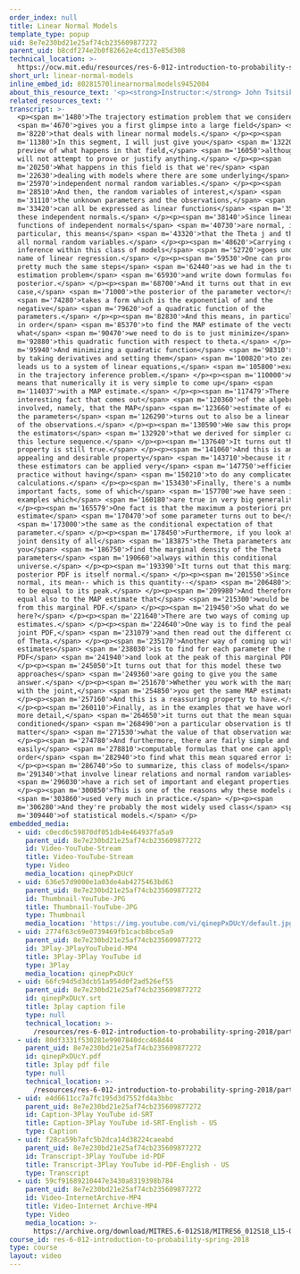```yaml
---
order_index: null
title: Linear Normal Models
template_type: popup
uid: 8e7e230bd21e25af74cb235609877272
parent_uid: b8cdf274e2b0f82662e4cd137e85d308
technical_location: >-
  https://ocw.mit.edu/resources/res-6-012-introduction-to-probability-spring-2018/part-ii-inference-limit-theorems/linear-normal-models
short_url: linear-normal-models
inline_embed_id: 80281570linearnormalmodels9452004
about_this_resource_text: '<p><strong>Instructor:</strong> John Tsitsiklis</p>'
related_resources_text: ''
transcript: >-
  <p><span m='1480'>The trajectory estimation problem that we considered</span>
  <span m='4670'>gives you a first glimpse into a large field</span> <span
  m='8220'>that deals with linear normal models.</span> </p><p><span
  m='11380'>In this segment, I will just give you</span> <span m='13220'>a
  preview of what happens in that field,</span> <span m='16050'>although, we
  will not attempt to prove or justify anything.</span> </p><p><span
  m='20250'>What happens in this field is that we're</span> <span
  m='22630'>dealing with models where there are some underlying</span> <span
  m='25970'>independent normal random variables.</span> </p><p><span
  m='28510'>And then, the random variables of interest,</span> <span
  m='31110'>the unknown parameters and the observations,</span> <span
  m='33420'>can all be expressed as linear functions</span> <span m='35960'>of
  these independent normals.</span> </p><p><span m='38140'>Since linear
  functions of independent normals</span> <span m='40730'>are normal, in
  particular, this means</span> <span m='43320'>that the Theta j and the Xi are
  all normal random variables.</span> </p><p><span m='48620'>Carrying out
  inference within this class of models</span> <span m='52720'>goes under the
  name of linear regression.</span> </p><p><span m='59530'>One can proceed using
  pretty much the same steps</span> <span m='62440'>as we had in the trajectory
  estimation problem</span> <span m='65930'>and write down formulas for the
  posterior.</span> </p><p><span m='68700'>And it turns out that in every
  case,</span> <span m='71000'>the posterior of the parameter vector</span>
  <span m='74280'>takes a form which is the exponential of and the
  negative</span> <span m='79620'>of a quadratic function of the
  parameters.</span> </p><p><span m='82830'>And this means, in particular, that
  in order</span> <span m='85370'>to find the MAP estimate of the vector Theta,
  what</span> <span m='90470'>we need to do is to just minimize</span> <span
  m='92880'>this quadratic function with respect to theta.</span> </p><p><span
  m='95940'>And minimizing a quadratic function</span> <span m='98310'>is done
  by taking derivatives and setting them</span> <span m='100820'>to zero which
  leads us to a system of linear equations,</span> <span m='105800'>exactly as
  in the trajectory inference problem.</span> </p><p><span m='110000'>And this
  means that numerically it is very simple to come up</span> <span
  m='114037'>with a MAP estimate.</span> </p><p><span m='117479'>There's an
  interesting fact that comes out</span> <span m='120360'>of the algebra
  involved, namely, that the MAP</span> <span m='123660'>estimate of each one of
  the parameters</span> <span m='126290'>turns out to also be a linear function
  of the observations.</span> </p><p><span m='130590'>We saw this property in
  the estimators</span> <span m='132920'>that we derived for simpler cases in
  this lecture sequence.</span> </p><p><span m='137640'>It turns out that this
  property is still true.</span> </p><p><span m='141060'>And this is an
  appealing and desirable property</span> <span m='143710'>because it means that
  these estimators can be applied very</span> <span m='147750'>efficiently in
  practice without having</span> <span m='150210'>to do any complicated
  calculations.</span> </p><p><span m='153430'>Finally, there's a number of
  important facts, some of which</span> <span m='157700'>we have seen in our
  examples which</span> <span m='160180'>are true in very big generality.</span>
  </p><p><span m='165579'>One fact is that the maximum a posteriori probability
  estimate</span> <span m='170470'>of some parameter turns out to be</span>
  <span m='173000'>the same as the conditional expectation of that
  parameter.</span> </p><p><span m='178450'>Furthermore, if you look at this
  joint density of all</span> <span m='183875'>the Theta parameters and from it
  you</span> <span m='186750'>find the marginal density of the Theta
  parameters</span> <span m='190660'>always within this conditional
  universe.</span> </p><p><span m='193390'>It turns out that this marginal
  posterior PDF is itself normal.</span> </p><p><span m='201550'>Since it is
  normal, its mean-- which is this quantity--</span> <span m='206480'>is going
  to be equal to its peak.</span> </p><p><span m='209980'>And therefore, it is
  equal also to the MAP estimate that</span> <span m='215300'>would be derived
  from this marginal PDF.</span> </p><p><span m='219450'>So what do we have
  here?</span> </p><p><span m='221640'>There are two ways of coming up with MAP
  estimates.</span> </p><p><span m='224640'>One way is to find the peak of the
  joint PDF,</span> <span m='231079'>and then read out the different components
  of Theta.</span> </p><p><span m='235170'>Another way of coming up with MAP
  estimates</span> <span m='238030'>is to find for each parameter the marginal
  PDF</span> <span m='241940'>and look at the peak of this marginal PDF.</span>
  </p><p><span m='245050'>It turns out that for this model these two
  approaches</span> <span m='249360'>are going to give you the same
  answer.</span> </p><p><span m='251670'>Whether you work with the marginal or
  with the joint,</span> <span m='254850'>you get the same MAP estimates.</span>
  </p><p><span m='257160'>And this is a reassuring property to have.</span>
  </p><p><span m='260110'>Finally, as in the examples that we have worked in
  more detail,</span> <span m='264650'>it turns out that the mean squared error
  conditioned</span> <span m='268490'>on a particular observation is the same no
  matter</span> <span m='271530'>what the value of that observation was.</span>
  </p><p><span m='274780'>And furthermore, there are fairly simple and
  easily</span> <span m='278810'>computable formulas that one can apply in
  order</span> <span m='282940'>to find what this mean squared error is.</span>
  </p><p><span m='286740'>So to summarize, this class of models</span> <span
  m='291340'>that involve linear relations and normal random variables</span>
  <span m='296030'>have a rich set of important and elegant properties.</span>
  </p><p><span m='300850'>This is one of the reasons why these models are</span>
  <span m='303860'>used very much in practice.</span> </p><p><span
  m='306280'>And they're probably the most widely used class</span> <span
  m='309440'>of statistical models.</span> </p>
embedded_media:
  - uid: c0ecd6c59870df051db4e464937fa5a9
    parent_uid: 8e7e230bd21e25af74cb235609877272
    id: Video-YouTube-Stream
    title: Video-YouTube-Stream
    type: Video
    media_location: qinepPxDUcY
  - uid: 636e57d9000e1a03de4ab4275463bd63
    parent_uid: 8e7e230bd21e25af74cb235609877272
    id: Thumbnail-YouTube-JPG
    title: Thumbnail-YouTube-JPG
    type: Thumbnail
    media_location: 'https://img.youtube.com/vi/qinepPxDUcY/default.jpg'
  - uid: 2774f63c69e0739469fb1cacb8bce5a9
    parent_uid: 8e7e230bd21e25af74cb235609877272
    id: 3Play-3PlayYouTubeid-MP4
    title: 3Play-3Play YouTube id
    type: 3Play
    media_location: qinepPxDUcY
  - uid: 66fc94d5d3dcb51a954d0f2ad526ef55
    parent_uid: 8e7e230bd21e25af74cb235609877272
    id: qinepPxDUcY.srt
    title: 3play caption file
    type: null
    technical_location: >-
      /resources/res-6-012-introduction-to-probability-spring-2018/part-ii-inference-limit-theorems/linear-normal-models/qinepPxDUcY.srt
  - uid: 80df3331f530281e9907840dcc468d44
    parent_uid: 8e7e230bd21e25af74cb235609877272
    id: qinepPxDUcY.pdf
    title: 3play pdf file
    type: null
    technical_location: >-
      /resources/res-6-012-introduction-to-probability-spring-2018/part-ii-inference-limit-theorems/linear-normal-models/qinepPxDUcY.pdf
  - uid: e4d6611cc7a7fc195d3d7552fd4a3bbc
    parent_uid: 8e7e230bd21e25af74cb235609877272
    id: Caption-3Play YouTube id-SRT
    title: Caption-3Play YouTube id-SRT-English - US
    type: Caption
  - uid: f28ca59b7afc5b2dca14d38224caeabd
    parent_uid: 8e7e230bd21e25af74cb235609877272
    id: Transcript-3Play YouTube id-PDF
    title: Transcript-3Play YouTube id-PDF-English - US
    type: Transcript
  - uid: 59cf91689210447e3430a8319398b784
    parent_uid: 8e7e230bd21e25af74cb235609877272
    id: Video-InternetArchive-MP4
    title: Video-Internet Archive-MP4
    type: Video
    media_location: >-
      https://archive.org/download/MITRES.6-012S18/MITRES6_012S18_L15-07_300k.mp4
course_id: res-6-012-introduction-to-probability-spring-2018
type: course
layout: video
---
```

